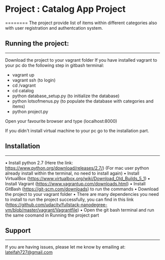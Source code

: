 # Project : Catalog App Project
========
The project provide list of items within different categories also with user registration and  authentcation system.

## Running the project:
------------
Download the project to your vagrant folder
If you have installed vagrant to your pc do the following step in gitbash terminal:
*  vagrant up
* vagrant ssh (to login)
*  cd /vagrant
* cd catalog 
* python database_setup.py (to initialize  the database)
* python lotsofmenus.py (to populate the database with categories and items)
* python project.py

Open your favourite browser and type (localhost:8000)

If you didn't install virtual machine to your pc go to the installation part. 

## Installation
------------
•	Install python 2.7 (Here the link: https://www.python.org/download/releases/2.7/)
  (For mac user python already install within the terminal, no need             to install again)
•	Install VirtualBox (https://www.virtualbox.org/wiki/Download_Old_Builds_5_1)
•	Install Vagrant (https://www.vagrantup.com/downloads.html)
•	Install GitBash (https://git-scm.com/downloads) to run the commands
•	Download the project to your vagrant folder
•	There are many dependencies you need to install to run the project successfully, you can find in this link (https://github.com/udacity/fullstack-nanodegree-vm/blob/master/vagrant/Vagrantfile)
•	Open the git bash terminal and run the same coomand in Running the project part

## Support
-------
If you are having issues, please let me know by emailing at: lateifah727@gmail.com


